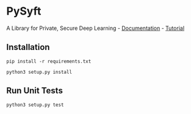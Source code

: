 # PySyft
A Library for Private, Secure Deep Learning - [Documentation](https://openmined.github.io/PySyft/) - [Tutorial](https://colab.research.google.com/drive/1vsgH0ydHyel5VRAxO2yhRQfXYUuIYkp5)


## Installation

```
pip install -r requirements.txt

python3 setup.py install
```

## Run Unit Tests

```
python3 setup.py test
```
